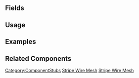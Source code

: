 <languages></languages> <translate>

## Fields

## Usage

## Examples

## Related Components

</translate>

[Category:ComponentStubs](Category:ComponentStubs "wikilink") [Stripe
Wire Mesh](Category:Components{{#translation:}} "wikilink") [Stripe Wire
Mesh](Category:Components:Assets:Procedural_Meshes{{#translation:}} "wikilink")